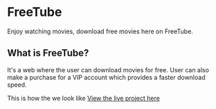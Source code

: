 # FreeTube
Enjoy watching movies, download free movies here on FreeTube.

## What is FreeTube?
It's a web where the user can download movies for free.
User can also make a purchase for a VIP account which provides a faster download speed.

This is how the we look like
[View the live project here](https://www.figma.com/file/CsaAOkX9YucLirUNzRyPgl/Milestone-project-1-(FreeTube)?node-id=0%3A1)

#